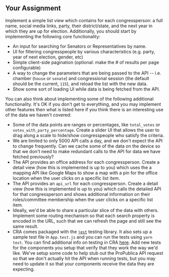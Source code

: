 ## Your Assignment

Implement a simple list view which contains for each congressperson: a full name, social media links, party, their district/state, and the next year in which they are up for election. Additionally, you should start by implementing the following core functionality:

* An input for searching for Senators or Representatives by name.
* UI for filtering congresspeople by various characteristics (e.g. party, year of next election, gender, etc)
* Simple client-side pagination (optional: make the # of results per page configurable)
* A way to change the parameters that are being passed to the API -- i.e. chamber (`house` or `senate`) and congressional session (the default should be the current, `115`), and reload the list with the new data.
* Show some sort of loading UI while data is being fetched from the API.

You can also think about implementing some of the following additional functionality. It's OK if you don't get to everything, and you may implement other features then what is listed here if you think there is an interesting use of the data we haven't covered:

* Some of the data points are ranges or percentages, like `total_votes` or `votes_with_party_percentage`. Create a slider UI that allows the user to drag along a scale to hide/show congresspeople who satisfy the criteria.
* We are limited to only 5000 API calls a day, and we don't expect the API to change frequently. Can we cache some of the data on the device so that we don't need to make redundant calls to the API for data we have fetched previously?
* The API provides an office address for each congressperson. Create a detail view (how this is implemented is up to you) which uses the a mapping API like Google Maps to show a map with a pin for the office location when the user clicks on a specific list item.
* The API provides an `api_url` for each congressperson. Create a detail view (how this is implemented is up to you) which calls the detailed API for that congressperson and shows additional information on their roles/committee membership when the user clicks on a specific list item.
* Ideally, we'd be able to share a particular slice of the data with others. Implement some routing mechanism so that each search property is encoded in the URL, such that we can refresh the page and still see the same result.
* CRA comes packaged with the [`jest`](https://github.com/facebook/jest) testing library. It also sets up a sample test file in `App.test.js` and you can run the tests using `yarn test`. You can find additional info on testing in CRA [here](https://github.com/facebook/create-react-app/blob/master/packages/react-scripts/template/README.md#running-tests). Add new tests for the components you setup that verify that they work the way we'd like. We've setup some code to help stub out the ProPublica API request so that we don't actually hit the API when running tests, but you may need to update it so that your components receive the data they are expecting.
